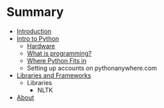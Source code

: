 # Summary

* [Introduction](README.md)
* [Intro to Python](intro_to_python.md)
   * [Hardware](hardware.md)
   * [What is programming?](what_is_programming.md)
   * [Where Python Fits in](where_python_fits_in.md)
   * Setting up accounts on pythonanywhere.com
* [Libraries and Frameworks](libraries_and_frameworks.md)
   * Libraries
       * NLTK
* [About](about.md)

